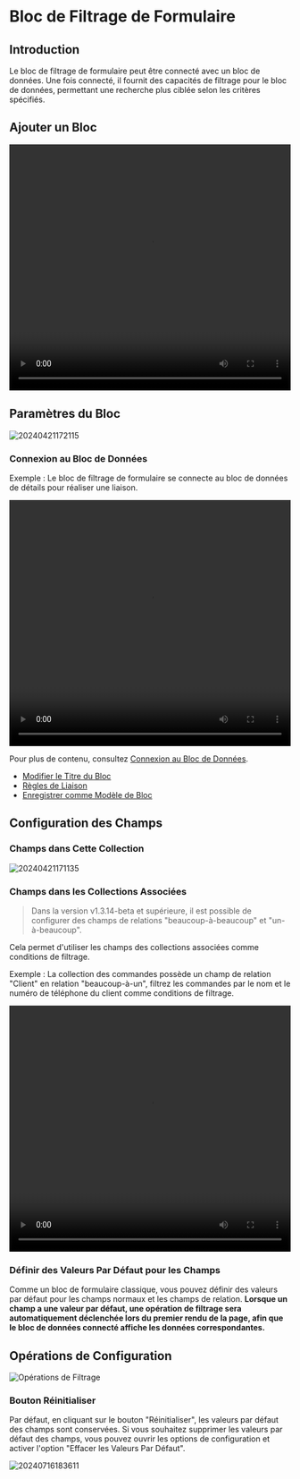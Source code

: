 # Bloc de Filtrage de Formulaire

## Introduction

Le bloc de filtrage de formulaire peut être connecté avec un bloc de données. Une fois connecté, il fournit des capacités de filtrage pour le bloc de données, permettant une recherche plus ciblée selon les critères spécifiés.

## Ajouter un Bloc

<video width="100%" height="440" controls>
      <source src="https://static-docs.nocobase.com/20240426172722.mp4" type="video/mp4">
</video>

## Paramètres du Bloc

![20240421172115](https://static-docs.nocobase.com/20240421172115.png)

### Connexion au Bloc de Données

Exemple : Le bloc de filtrage de formulaire se connecte au bloc de données de détails pour réaliser une liaison.

<video width="100%" height="440" controls>
      <source src="https://static-docs.nocobase.com/20240421170947.mp4" type="video/mp4">
</video>

Pour plus de contenu, consultez [Connexion au Bloc de Données](/handbook/ui/blocks/block-settings/connect-block).

- [Modifier le Titre du Bloc](/handbook/ui/blocks/block-settings/block-title)
- [Règles de Liaison](/handbook/ui/blocks/block-settings/field-linkage-rule)
- [Enregistrer comme Modèle de Bloc](/handbook/block-template)

## Configuration des Champs

### Champs dans Cette Collection

![20240421171135](https://static-docs.nocobase.com/20240421171135.png)

### Champs dans les Collections Associées

> Dans la version v1.3.14-beta et supérieure, il est possible de configurer des champs de relations "beaucoup-à-beaucoup" et "un-à-beaucoup".

Cela permet d'utiliser les champs des collections associées comme conditions de filtrage.

Exemple : La collection des commandes possède un champ de relation "Client" en relation "beaucoup-à-un", filtrez les commandes par le nom et le numéro de téléphone du client comme conditions de filtrage.

<video width="100%" height="440" controls>
<source src="https://static-docs.nocobase.com/20240421171437.mp4" type="video/mp4">
</video>

### Définir des Valeurs Par Défaut pour les Champs

Comme un bloc de formulaire classique, vous pouvez définir des valeurs par défaut pour les champs normaux et les champs de relation. **Lorsque un champ a une valeur par défaut, une opération de filtrage sera automatiquement déclenchée lors du premier rendu de la page, afin que le bloc de données connecté affiche les données correspondantes.**

## Opérations de Configuration

![Opérations de Filtrage](https://static-docs.nocobase.com/20240421171839.png)

### Bouton Réinitialiser

Par défaut, en cliquant sur le bouton "Réinitialiser", les valeurs par défaut des champs sont conservées. Si vous souhaitez supprimer les valeurs par défaut des champs, vous pouvez ouvrir les options de configuration et activer l'option "Effacer les Valeurs Par Défaut".

![20240716183611](https://static-docs.nocobase.com/20240716183611.png)
